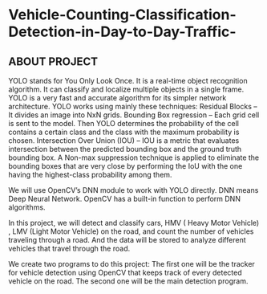 # Vehicle-Counting-Classification-Detection-in-Day-to-Day-Traffic-

## ABOUT PROJECT
YOLO stands for You Only Look Once. 
It is a real-time object recognition algorithm. It can classify and localize multiple objects in a single frame. 
YOLO is a very fast and accurate algorithm for its simpler network architecture. 
YOLO works using mainly these techniques:
Residual Blocks – It divides an image into NxN grids.
Bounding Box regression – Each grid cell is sent to the model. Then YOLO determines the probability of the cell contains a certain class and the class with the maximum probability is chosen.
Intersection Over Union (IOU) – IOU is a metric that evaluates intersection between the predicted bounding box and the ground truth bounding box. A Non-max suppression technique is applied to eliminate the bounding boxes that are very close by performing the IoU with the one having the highest-class probability among them.

We will use OpenCV’s DNN module to work with YOLO directly. DNN means Deep Neural Network. OpenCV has a built-in function to perform DNN algorithms.

In this project, we will detect and classify cars, HMV ( Heavy Motor Vehicle) , LMV (Light Motor Vehicle) on the road, and count the number of vehicles traveling through a road. And the data will be stored to analyze different vehicles that travel through the road.

We create two programs to do this project: 
The first one will be the tracker for vehicle detection using OpenCV that keeps track of every detected vehicle on the road.
The second one will be the main detection program.


